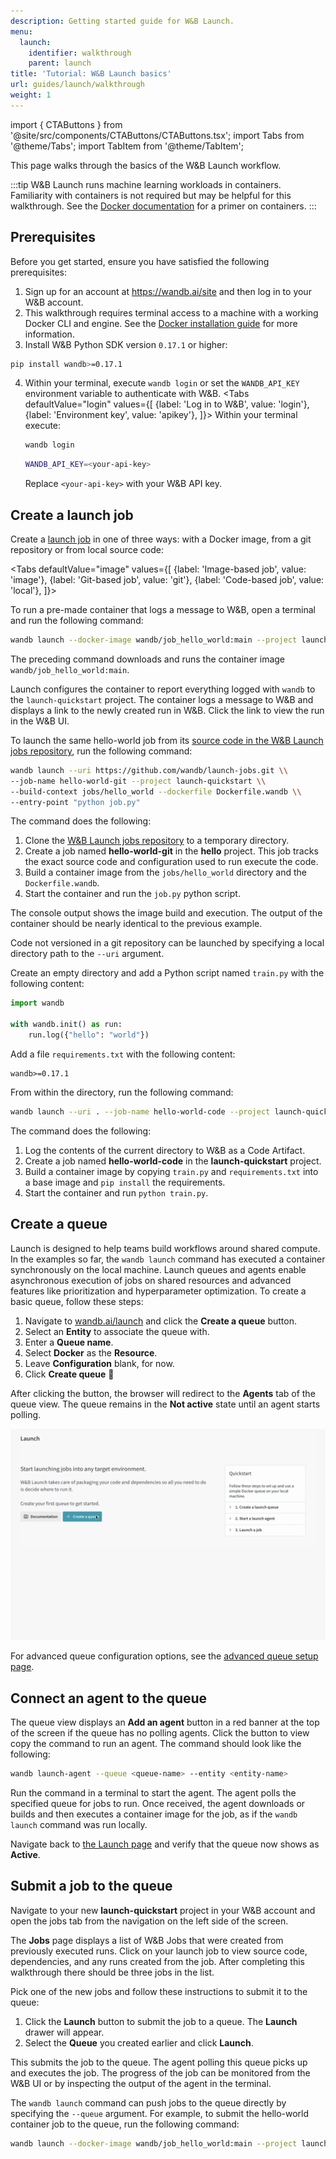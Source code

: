 ```yaml
---
description: Getting started guide for W&B Launch.
menu:
  launch:
    identifier: walkthrough
    parent: launch
title: 'Tutorial: W&B Launch basics'
url: guides/launch/walkthrough
weight: 1
---
```


import { CTAButtons } from '@site/src/components/CTAButtons/CTAButtons.tsx';
import Tabs from '@theme/Tabs';
import TabItem from '@theme/TabItem';

This page walks through the basics of the W&B Launch workflow.

:::tip
W&B Launch runs machine learning workloads in containers. Familiarity with containers is not required but may be helpful for this walkthrough. See the [Docker documentation](https://docs.docker.com/guides/docker-concepts/the-basics/what-is-a-container/) for a primer on containers.
:::

## Prerequisites

Before you get started, ensure you have satisfied the following prerequisites:


1. Sign up for an account at https://wandb.ai/site and then log in to your W&B account. 
2. This walkthrough requires terminal access to a machine with a working Docker CLI and engine. See the [Docker installation guide](https://docs.docker.com/engine/install/) for more information. 
3. Install W&B Python SDK version `0.17.1` or higher:
```bash
pip install wandb>=0.17.1
```
4. Within your terminal, execute `wandb login` or set the `WANDB_API_KEY` environment variable to authenticate with W&B.
    <Tabs
    defaultValue="login"
    values={[
        {label: 'Log in to W&B', value: 'login'},
        {label: 'Environment key', value: 'apikey'},
    ]}>
    <TabItem value="login">
    Within your terminal execute:
    
    ```bash
    wandb login
    ```

    </TabItem>
    <TabItem value="apikey">

    ```bash
    WANDB_API_KEY=<your-api-key>
    ```

    Replace `<your-api-key>` with your W&B API key.

    </TabItem>
    </Tabs>


## Create a launch job
Create a [launch job](./launch-terminology.md#launch-job) in one of three ways: with a Docker image, from a git repository or from local source code:

<Tabs
  defaultValue="image"
  values={[
    {label: 'Image-based job', value: 'image'},
    {label: 'Git-based job', value: 'git'},
    {label: 'Code-based job', value: 'local'},
  ]}>
  <TabItem value="image">

To run a pre-made container that logs a message to W&B, open a terminal and run the following command:

```bash
wandb launch --docker-image wandb/job_hello_world:main --project launch-quickstart
```

The preceding command downloads and runs the container image `wandb/job_hello_world:main`. 

Launch configures the container to report everything logged with `wandb` to the `launch-quickstart` project. The container logs a message to W&B and displays a link to the newly created run in W&B. Click the link to view the run in the W&B UI.

  </TabItem>
  <TabItem value="git">

To launch the same hello-world job from its [source code in the W&B Launch jobs repository](https://github.com/wandb/launch-jobs), run the following command:

```bash
wandb launch --uri https://github.com/wandb/launch-jobs.git \\
--job-name hello-world-git --project launch-quickstart \\ 
--build-context jobs/hello_world --dockerfile Dockerfile.wandb \\ 
--entry-point "python job.py"
```
The command does the following:
1. Clone the [W&B Launch jobs repository](https://github.com/wandb/launch-jobs) to a temporary directory.
2. Create a job named **hello-world-git** in the **hello** project. This job tracks the exact source code and configuration used to run execute the code.
3. Build a container image from the `jobs/hello_world` directory and the `Dockerfile.wandb`.
4. Start the container and run the `job.py` python script.

The console output shows the image build and execution. The output of the container should be nearly identical to the previous example.

  </TabItem>
  <TabItem value="local">

Code not versioned in a git repository can be launched by specifying a local directory path to the `--uri` argument. 

Create an empty directory and add a Python script named `train.py` with the following content:

```python
import wandb

with wandb.init() as run:
    run.log({"hello": "world"})
```

Add a file `requirements.txt` with the following content:

```text
wandb>=0.17.1
```

From within the directory, run the following command:

```bash
wandb launch --uri . --job-name hello-world-code --project launch-quickstart --entry-point "python train.py"
```

The command does the following:
1. Log the contents of the current directory to W&B as a Code Artifact.
2. Create a job named **hello-world-code** in the **launch-quickstart** project.
3. Build a container image by copying `train.py` and `requirements.txt` into a base image and `pip install` the requirements.
4. Start the container and run `python train.py`.


  </TabItem>
</Tabs>

## Create a queue

Launch is designed to help teams build workflows around shared compute. In the examples so far, the `wandb launch` command has executed a container synchronously on the local machine. Launch queues and agents enable asynchronous execution of jobs on shared resources and advanced features like prioritization and hyperparameter optimization. To create a basic queue, follow these steps:

1. Navigate to [wandb.ai/launch](https://wandb.ai/launch) and click the **Create a queue** button.
2. Select an **Entity** to associate the queue with. 
3. Enter a **Queue name**.
4. Select **Docker** as the **Resource**.
5. Leave **Configuration** blank, for now.
6. Click **Create queue** :rocket:

After clicking the button, the browser will redirect to the **Agents** tab of the queue view. The queue remains in the **Not active** state until an agent starts polling.

![](/images/launch/create_docker_queue.gif)

For advanced queue configuration options, see the [advanced queue setup page](./setup-queue-advanced.md).

## Connect an agent to the queue

The queue view displays an **Add an agent** button in a red banner at the top of the screen if the queue has no polling agents. Click the button to view copy the command to run an agent. The command should look like the following:

```bash
wandb launch-agent --queue <queue-name> --entity <entity-name>
```

Run the command in a terminal to start the agent. The agent polls the specified queue for jobs to run. Once received, the agent downloads or builds and then executes a container image for the job, as if the `wandb launch` command was run locally.

Navigate back to [the Launch page](https://wandb.ai/launch) and verify that the queue now shows as **Active**.

## Submit a job to the queue

Navigate to your new **launch-quickstart** project in your W&B account and open the jobs tab from the navigation on the left side of the screen.

The **Jobs** page displays a list of W&B Jobs that were created from previously executed runs. Click on your launch job to view source code, dependencies, and any runs created from the job. After completing this walkthrough there should be three jobs in the list.


Pick one of the new jobs and follow these instructions to submit it to the queue:

1. Click the **Launch** button to submit the job to a queue. The **Launch** drawer will appear. 
2. Select the **Queue** you created earlier and click **Launch**. 

This submits the job to the queue. The agent polling this queue picks up and executes the job. The progress of the job can be monitored from the W&B UI or by inspecting the output of the agent in the terminal.

The `wandb launch` command can push jobs to the queue directly by specifying the `--queue` argument. For example, to submit the hello-world container job to the queue, run the following command:

```bash
wandb launch --docker-image wandb/job_hello_world:main --project launch-quickstart --queue <queue-name>
```